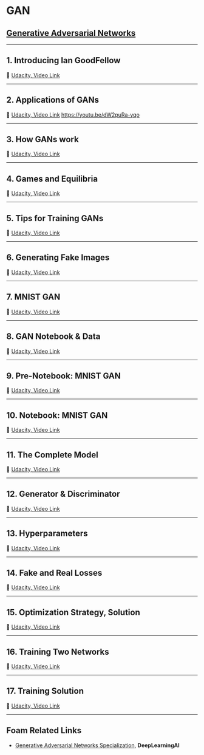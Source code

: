 # GAN

## [Generative Adversarial Networks]()

---

## **1. Introducing Ian GoodFellow**

🎥 [Udacity, Video Link]()

---

## **2. Applications of GANs**

🎥 [Udacity, Video Link]()
https://youtu.be/dW2puRa-yqo

---

## **3. How GANs work**

🎥 [Udacity, Video Link]()

---

## **4. Games and Equilibria**

🎥 [Udacity, Video Link]()

---

## **5. Tips for Training GANs**

🎥 [Udacity, Video Link]()

---

## **6. Generating Fake Images**

🎥 [Udacity, Video Link]()

---

## **7. MNIST GAN**

🎥 [Udacity, Video Link]()

---

## **8. GAN Notebook & Data**

🎥 [Udacity, Video Link]()

---

## **9. Pre-Notebook: MNIST GAN**

🎥 [Udacity, Video Link]()

---

## **10. Notebook: MNIST GAN**

🎥 [Udacity, Video Link]()

---

## **11. The Complete Model**

🎥 [Udacity, Video Link]()

---

## **12. Generator & Discriminator**

🎥 [Udacity, Video Link]()

---

## **13. Hyperparameters**

🎥 [Udacity, Video Link]()

---

## **14. Fake and Real Losses**

🎥 [Udacity, Video Link]()

---

## **15. Optimization Strategy, Solution**

🎥 [Udacity, Video Link]()

---

## **16. Training Two Networks**

🎥 [Udacity, Video Link]()

---

## **17. Training Solution**

🎥 [Udacity, Video Link]()

---

## Foam Related Links

- [Generative Adversarial Networks Specialization](https://www.deeplearning.ai/program/generative-adversarial-networks-gans-specialization/), **DeepLearningAI**
